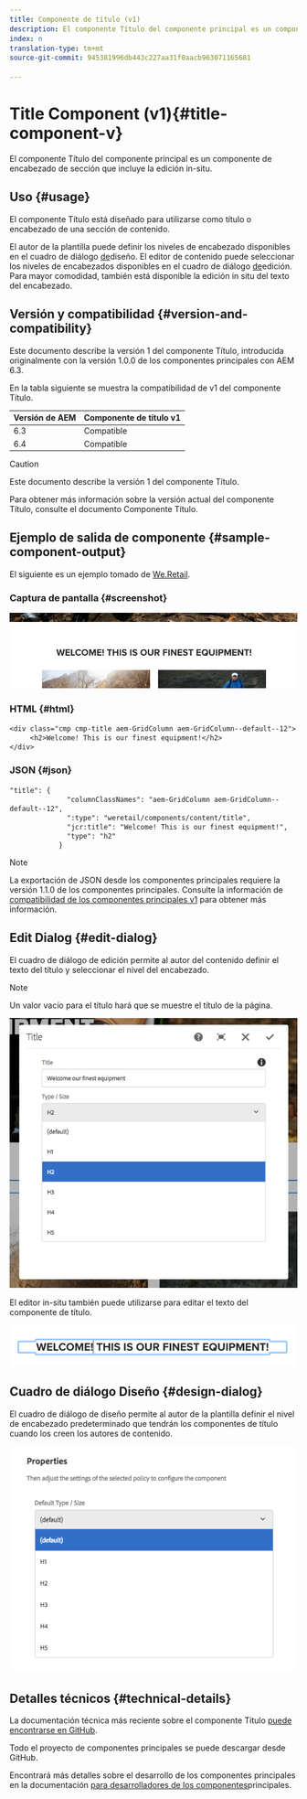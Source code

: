 ```yaml
---
title: Componente de título (v1)
description: El componente Título del componente principal es un componente de encabezado de sección que incluye la edición in-situ.
index: n
translation-type: tm+mt
source-git-commit: 945381996db443c227aa31f0aacb963071165681

---
```



# Title Component (v1){#title-component-v}

El componente Título del componente principal es un componente de encabezado de sección que incluye la edición in-situ.

## Uso {#usage}

El componente Título está diseñado para utilizarse como título o encabezado de una sección de contenido.

El autor de la plantilla puede definir los niveles de encabezado disponibles en el cuadro de diálogo [de](title-v1.md#main-pars_title_1995166862)diseño. El editor de contenido puede seleccionar los niveles de encabezados disponibles en el cuadro de diálogo [de](title-v1.md#main-pars_title)edición. Para mayor comodidad, también está disponible la edición in situ del texto del encabezado.

## Versión y compatibilidad {#version-and-compatibility}

Este documento describe la versión 1 del componente Título, introducida originalmente con la versión 1.0.0 de los componentes principales con AEM 6.3.

En la tabla siguiente se muestra la compatibilidad de v1 del componente Título.

| Versión de AEM | Componente de título v1 |
|--- |--- |
| 6.3 | Compatible |
| 6.4 | Compatible |

>[!CAUTION]
>
>Este documento describe la versión 1 del componente Título.
>
>Para obtener más información sobre la versión actual del componente Título, consulte el documento Componente [](title.md) Título.

## Ejemplo de salida de componente {#sample-component-output}

El siguiente es un ejemplo tomado de [We.Retail](https://helpx.adobe.com/experience-manager/6-4/sites/developing/using/we-retail.html).

### Captura de pantalla {#screenshot}

![](assets/chlimage_1-36.png)

### HTML {#html}

```
<div class="cmp cmp-title aem-GridColumn aem-GridColumn--default--12">
     <h2>Welcome! This is our finest equipment!</h2>
</div>
```

### JSON {#json}

```
"title": {
              "columnClassNames": "aem-GridColumn aem-GridColumn--default--12",
              ":type": "weretail/components/content/title",
              "jcr:title": "Welcome! This is our finest equipment!",
              "type": "h2"
            }
```

>[!NOTE]
>
>La exportación de JSON desde los componentes principales requiere la versión 1.1.0 de los componentes principales. Consulte la información de [compatibilidad de los componentes principales v1](versions.md#main-pars_title_236368006) para obtener más información.

## Edit Dialog {#edit-dialog}

El cuadro de diálogo de edición permite al autor del contenido definir el texto del título y seleccionar el nivel del encabezado.

>[!NOTE]
>
>Un valor vacío para el título hará que se muestre el título de la página.

![](assets/chlimage_1-91.png)

El editor in-situ también puede utilizarse para editar el texto del componente de título.

![](assets/chlimage_1-37.png)

## Cuadro de diálogo Diseño {#design-dialog}

El cuadro de diálogo de diseño permite al autor de la plantilla definir el nivel de encabezado predeterminado que tendrán los componentes de título cuando los creen los autores de contenido.

![](assets/chlimage_1-92.png)

## Detalles técnicos {#technical-details}

La documentación técnica más reciente sobre el componente Título [puede encontrarse en GitHub](https://github.com/adobe/aem-core-wcm-components/tree/master/content/src/content/jcr_root/apps/core/wcm/components/title/v1/title).

Todo el proyecto de componentes principales se puede descargar desde GitHub.

Encontrará más detalles sobre el desarrollo de los componentes principales en la documentación [para desarrolladores de los componentes](developing.md)principales.

